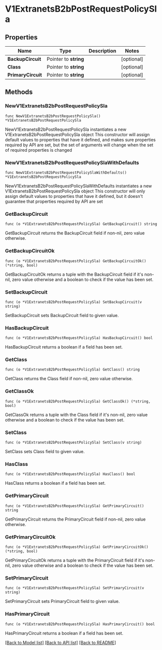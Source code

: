 # V1ExtranetsB2bPostRequestPolicySla

## Properties

Name | Type | Description | Notes
------------ | ------------- | ------------- | -------------
**BackupCircuit** | Pointer to **string** |  | [optional] 
**Class** | Pointer to **string** |  | [optional] 
**PrimaryCircuit** | Pointer to **string** |  | [optional] 

## Methods

### NewV1ExtranetsB2bPostRequestPolicySla

`func NewV1ExtranetsB2bPostRequestPolicySla() *V1ExtranetsB2bPostRequestPolicySla`

NewV1ExtranetsB2bPostRequestPolicySla instantiates a new V1ExtranetsB2bPostRequestPolicySla object
This constructor will assign default values to properties that have it defined,
and makes sure properties required by API are set, but the set of arguments
will change when the set of required properties is changed

### NewV1ExtranetsB2bPostRequestPolicySlaWithDefaults

`func NewV1ExtranetsB2bPostRequestPolicySlaWithDefaults() *V1ExtranetsB2bPostRequestPolicySla`

NewV1ExtranetsB2bPostRequestPolicySlaWithDefaults instantiates a new V1ExtranetsB2bPostRequestPolicySla object
This constructor will only assign default values to properties that have it defined,
but it doesn't guarantee that properties required by API are set

### GetBackupCircuit

`func (o *V1ExtranetsB2bPostRequestPolicySla) GetBackupCircuit() string`

GetBackupCircuit returns the BackupCircuit field if non-nil, zero value otherwise.

### GetBackupCircuitOk

`func (o *V1ExtranetsB2bPostRequestPolicySla) GetBackupCircuitOk() (*string, bool)`

GetBackupCircuitOk returns a tuple with the BackupCircuit field if it's non-nil, zero value otherwise
and a boolean to check if the value has been set.

### SetBackupCircuit

`func (o *V1ExtranetsB2bPostRequestPolicySla) SetBackupCircuit(v string)`

SetBackupCircuit sets BackupCircuit field to given value.

### HasBackupCircuit

`func (o *V1ExtranetsB2bPostRequestPolicySla) HasBackupCircuit() bool`

HasBackupCircuit returns a boolean if a field has been set.

### GetClass

`func (o *V1ExtranetsB2bPostRequestPolicySla) GetClass() string`

GetClass returns the Class field if non-nil, zero value otherwise.

### GetClassOk

`func (o *V1ExtranetsB2bPostRequestPolicySla) GetClassOk() (*string, bool)`

GetClassOk returns a tuple with the Class field if it's non-nil, zero value otherwise
and a boolean to check if the value has been set.

### SetClass

`func (o *V1ExtranetsB2bPostRequestPolicySla) SetClass(v string)`

SetClass sets Class field to given value.

### HasClass

`func (o *V1ExtranetsB2bPostRequestPolicySla) HasClass() bool`

HasClass returns a boolean if a field has been set.

### GetPrimaryCircuit

`func (o *V1ExtranetsB2bPostRequestPolicySla) GetPrimaryCircuit() string`

GetPrimaryCircuit returns the PrimaryCircuit field if non-nil, zero value otherwise.

### GetPrimaryCircuitOk

`func (o *V1ExtranetsB2bPostRequestPolicySla) GetPrimaryCircuitOk() (*string, bool)`

GetPrimaryCircuitOk returns a tuple with the PrimaryCircuit field if it's non-nil, zero value otherwise
and a boolean to check if the value has been set.

### SetPrimaryCircuit

`func (o *V1ExtranetsB2bPostRequestPolicySla) SetPrimaryCircuit(v string)`

SetPrimaryCircuit sets PrimaryCircuit field to given value.

### HasPrimaryCircuit

`func (o *V1ExtranetsB2bPostRequestPolicySla) HasPrimaryCircuit() bool`

HasPrimaryCircuit returns a boolean if a field has been set.


[[Back to Model list]](../README.md#documentation-for-models) [[Back to API list]](../README.md#documentation-for-api-endpoints) [[Back to README]](../README.md)


